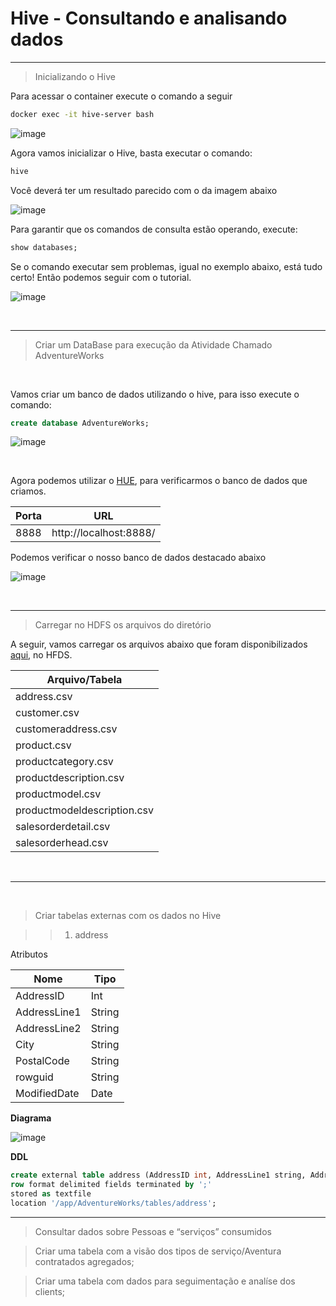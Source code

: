 # Hive - Consultando e analisando dados 
<hr/>

> Inicializando o Hive 

Para acessar o container execute o comando a seguir

```sh
docker exec -it hive-server bash
```
![image](https://user-images.githubusercontent.com/42544892/236658998-2dc04ebf-42e6-48c5-bcde-c07dd2af89f4.png)

Agora vamos inicializar o Hive, basta executar o comando:

```sh
hive
```

Você deverá ter um resultado parecido com o da imagem abaixo 

![image](https://user-images.githubusercontent.com/42544892/236659100-12f719c3-99ec-454f-bf56-0daed6dd5a7b.png)


Para garantir que os comandos de consulta estão operando, execute:

```sql
show databases;
```

Se o comando executar sem problemas, igual no exemplo abaixo, está tudo certo! Então podemos seguir com o tutorial. 

![image](https://user-images.githubusercontent.com/42544892/236659256-7b5e5c3c-e5e9-4f34-98f7-ec433494a059.png)


<br><hr>

> Criar um DataBase para execução da Atividade Chamado AdventureWorks
 <br>

Vamos criar um banco de dados utilizando o hive, para isso execute o comando: 

```sql
create database AdventureWorks;
```

![image](https://user-images.githubusercontent.com/42544892/236659345-96f93300-27da-4f7e-a642-bb2bd628a5a9.png)

<br/>

Agora podemos utilizar o [HUE](https://gethue.com/), para verificarmos o banco de dados que criamos.

Porta | URL 
----- | --------------
8888  | http://localhost:8888/  


Podemos verificar o nosso banco de dados destacado abaixo 

![image](https://user-images.githubusercontent.com/42544892/236659654-1cfb69b6-4abd-4132-af03-a91ec9f8a385.png)


<br>
<hr>



> Carregar no HDFS os arquivos do diretório 

A seguir, vamos carregar os arquivos abaixo que foram disponibilizados [aqui](https://drive.google.com/drive/folders/1OfZTSYcgcun-S7UFNVAzbcr0-PzlEc08), no HFDS.


Arquivo/Tabela | 
-----   | 
address.csv | 
customer.csv | 
customeraddress.csv | 
product.csv |
productcategory.csv | 
productdescription.csv | 
productmodel.csv | 
productmodeldescription.csv | 
salesorderdetail.csv | 
salesorderhead.csv | 

<br/>
<hr>
<br>

> Criar tabelas externas com os dados no Hive


>> 1. address

Atributos

Nome | Tipo 
----- | --------------
AddressID | Int
AddressLine1 |  String
AddressLine2 |  String
City | String
PostalCode | String
rowguid | String 
ModifiedDate | Date


<b>Diagrama </b>

![image](https://user-images.githubusercontent.com/42544892/236662082-a54d0ecb-b2cc-439e-beda-cd7310b4f44c.png)


<b>DDL </b>


```sql
create external table address (AddressID int, AddressLine1 string, AddressLine2 string,City string,PostalCode string,rowguid string,ModifiedDate string) 
row format delimited fields terminated by ';' 
stored as textfile 
location '/app/AdventureWorks/tables/address';
```

<hr>



> Consultar dados sobre Pessoas e “serviços” consumidos




> Criar uma tabela com a visão dos tipos de serviço/Aventura contratados agregados;




> Criar uma tabela com dados para seguimentação e analíse dos clients;

